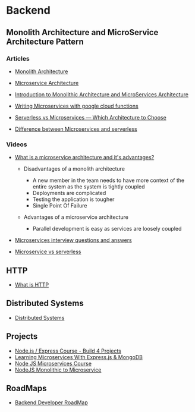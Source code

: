 # Backend

## Monolith Architecture and MicroService Architecture Pattern

### Articles 

- [Monolith Architecture](https://microservices.io/patterns/monolithic.html)
- [Microservice Architecture](https://microservices.io/patterns/microservices.html)
- [Introduction to Monolithic Architecture and MicroServices Architecture](https://medium.com/koderlabs/introduction-to-monolithic-architecture-and-microservices-architecture-b211a5955c63)

- [Writing Microservices with google cloud functions](https://medium.com/billie-finanzratgeber/writing-microservices-with-google-cloud-functions-231205d1a94)
- [Serverless vs Microservices — Which Architecture to Choose](https://www.techmagic.co/blog/serverless-vs-microservices-which-architecture-to-choose/)
- [Difference between Microservices and serverless](https://www.geeksforgeeks.org/difference-between-microservices-and-serverless/)

### Videos

- [What is a microservice architecture and it's advantages?](https://www.youtube.com/watch?v=qYhRvH9tJKw)

    - Disadvantages of a monolith architecture 
        - A new member in the team needs to have more context of the entire system as the system is tightly coupled
        - Deployments are complicated
        - Testing the application is tougher
        - Single Point Of Failure

    - Advantages of a microservice architecture
        - Parallel development is easy as services are loosely coupled

- [Microservices interview questions and answers](https://www.youtube.com/watch?v=G0waumbpK48)
- [Microservice vs serverless](https://www.youtube.com/watch?v=xQtyEK5yZFQ)

## HTTP

- [What is HTTP](https://www.cloudflare.com/en-gb/learning/ddos/glossary/hypertext-transfer-protocol-http/)



## Distributed Systems

- [Distributed Systems](https://www.youtube.com/watch?v=cQP8WApzIQQ&list=PLrw6a1wE39_tb2fErI4-WkMbsvGQk9_UB)


## Projects 

- [Node.js / Express Course - Build 4 Projects](https://www.youtube.com/watch?v=qwfE7fSVaZM)
- [Learning Microservices With Express.js & MongoDB](https://www.youtube.com/watch?v=gF8IYisXByw&list=PLDmvslp_VR0xZGhJHMjy5dozCDJYZK6W-)
- [Node JS Microservices Course](https://www.youtube.com/watch?v=UxoklNY7L30&list=PLIGDNOJWiL182j1bD_nQm-SxARR5s977O&index=1)
- [NodeJS Monolithic to Microservice](https://www.youtube.com/watch?v=EXDkgjU8DDU)

## RoadMaps

- [Backend Developer RoadMap](https://roadmap.sh/backend)